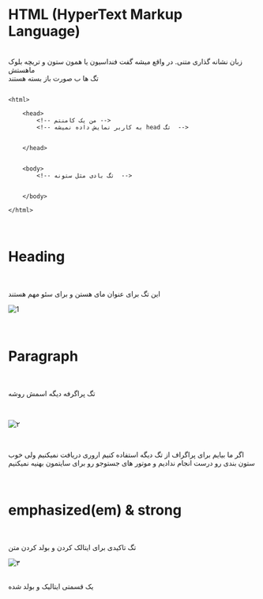 # HTML (HyperText Markup Language)
<br/> 
زبان نشانه گذاری متنی. در واقع میشه گفت فنداسیون یا همون ستون و تریچه بلوک ماهستش 
<br/>
تگ ها ب صورت باز بسته هستند
<br/>

```

<html>

    <head>
        <!-- من یک کامنتم -->
        <!-- به کاربر نمایش داده نمیشه head تگ  -->


    </head>


    <body>
        <!-- تگ بادی مثل ستونه  -->

        
    </body>

</html>

```

<br/>

# Heading

<br/>

این تگ برای عنوان مای هستن و برای سئو مهم هستند
<br/>


![1](https://user-images.githubusercontent.com/102425717/219328500-5ad46174-49da-410b-967a-ed10cbf6c9e1.JPG)

<br/>

# Paragraph

<br/>

تگ پراگرفه دیگه اسمش روشه

<br/>

![۲](https://user-images.githubusercontent.com/102425717/219336398-3e34b207-4505-491b-9f45-d7f2586d346a.JPG)

<br/>

اگر ما بیایم برای پراگراف از تگ دیگه استفاده کنیم اروری دریافت نمیکنیم ولی خوب ستون بندی رو درست انجام ندادیم و موتور های جستوجو رو برای سایتمون بهنیه نمیکنیم

<br/>

# emphasized(em) & strong
<br/>


تگ تاکیدی برای ایتالک کردن و بولد کردن متن 
<br/>

![۳](https://user-images.githubusercontent.com/102425717/219343566-1ab9af56-4286-4971-91a0-14358558e01c.JPG)



<br/>
یک  قسمتی ایتالیک و بولد شده
<br/>
<br/>
<br/>
<br/>
<br/>
<br/>
<br/>
<br/>
